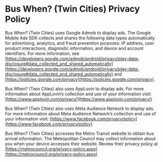 # Bus When? (Twin Cities) Privacy Policy

Bus When? (Twin Cities) uses Google Admob to display ads. The Google
Mobile Ads SDK collects and shares the following data types
automatically for advertising, analytics, and fraud prevention
purposes: IP address, user product interactions, diagnostic
information, and device and account identifiers. For more information,
see
[https://developers.google.com/admob/android/privacy/play-data-disclosure#data_collected_and_shared_automatically](https://developers.google.com/admob/android/privacy/play-data-disclosure#data_collected_and_shared_automatically)
and [https://policies.google.com/privacy](https://policies.google.com/privacy).

Bus When? (Twin Cities) also uses AppLovin to display ads. For more
information about AppLovin’s collection and use of your information
visit: [https://www.applovin.com/privacy/](https://www.applovin.com/privacy/)

Bus When? (Twin Cities) also uses Meta Audience Network to display ads. For more
information about Meta Audience Network’s collection and use of your information
visit: [https://www.facebook.com/privacy/policy](https://www.facebook.com/privacy/policy)

Bus When? (Twin Cities) accesses the Metro Transit website to obtain bus arrival
information. The Metropolitan Council may collect information about you when
your device accesses their website. Review their privacy policy at
[https://metrocouncil.org/privacy-policy.aspx](https://metrocouncil.org/privacy-policy.aspx)
